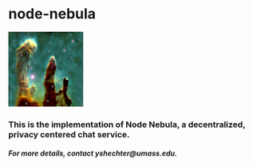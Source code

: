 # node-nebula
<img src="assets/Node_Nebula_Concept_Art.jpg" width="150" height="150"></img>
<h3>This is the implementation of Node Nebula, a decentralized, privacy centered chat service.</h3>
<h5>For more details, contact yshechter@umass.edu.</h5>